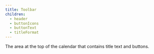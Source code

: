```yaml
---
title: Toolbar
children:
  - header
  - buttonIcons
  - buttonText
  - titleFormat
---
```


The area at the top of the calendar that contains title text and buttons.
